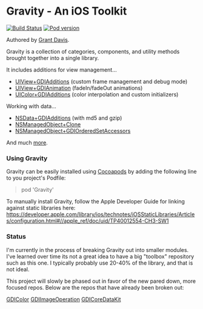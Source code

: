 # Gravity - An iOS Toolkit 
[![Build Status](https://travis-ci.org/gdavis/Gravity.png?branch=master)](https://travis-ci.org/gdavis/Gravity)
[![Pod version](https://cocoapod-badges.herokuapp.com/v/Gravity/badge.png)](https://github.com/gdavis/Gravity)

Authored by [Grant Davis](http://www.grantdavisinteractive.com).

Gravity is a collection of categories, components, and utility methods
brought together into a single library.

It includes additions for view management...

* [UIView+GDIAdditions](https://github.com/gdavis/Gravity/blob/master/Gravity/UIView%2BGDIAdditions.h)
  (custom frame management and debug mode)
* [UIView+GDIAnimation](https://github.com/gdavis/Gravity/blob/master/Gravity/UIView%2BGDIAnimation.h)
  (fadeIn/fadeOut animations)
* [UIColor+GDIAdditions](https://github.com/gdavis/Gravity/blob/master/Gravity/UIColor%2BGDIAdditions.h)
  (color interpolation and custom initializers)

Working with data...

* [NSData+GDIAdditions](https://github.com/gdavis/Gravity/blob/master/Gravity/NSData%2BGDIAdditions.h)
  (with md5 and gzip)
* [NSManagedObject+Clone](https://github.com/gdavis/Gravity/blob/master/Gravity/NSManagedObject%2BClone.h) 
* [NSManagedObject+GDIOrderedSetAccessors](https://github.com/gdavis/Gravity/blob/master/Gravity/NSManagedObject%2BGDIOrderedSetAccessors.h)

And much
[more](https://github.com/gdavis/Gravity/tree/master/Gravity).  


### Using Gravity

Gravity can be easily installed using [Cocoapods](http://cocoapods.org)
by adding the following line to you project's Podfile:

> pod 'Gravity'

To manually install Gravity, follow the Apple Developer Guide for
linking against static libraries here:
https://developer.apple.com/library/ios/technotes/iOSStaticLibraries/Articles/configuration.html#//apple_ref/doc/uid/TP40012554-CH3-SW1

### Status

I'm currently in the process of breaking Gravity out into smaller modules. I've learned over time its not a great idea to have a big "toolbox" repository such as this one. I typically probably use 20-40% of the library, and that is not ideal. 

This project will slowly be phased out in favor of the new pared down, more focused repos. Below are the repos that have already been broken out:

[GDIColor](https://github.com/gdavis/GDIColor)
[GDIImageOperation](https://github.com/gdavis/GDIImageOperation)
[GDICoreDataKit](https://github.com/gdavis/GDICoreDataKit)
